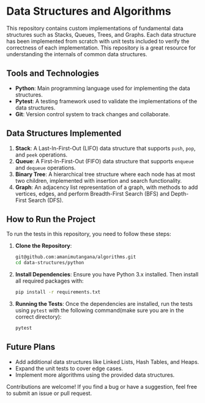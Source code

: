 # Data Structures and Algorithms

This repository contains custom implementations of fundamental data structures such as Stacks, Queues, Trees, and Graphs. Each data structure has been implemented from scratch with unit tests included to verify the correctness of each implementation. This repository is a great resource for understanding the internals of common data structures.

## Tools and Technologies
- **Python**: Main programming language used for implementing the data structures.
- **Pytest**: A testing framework used to validate the implementations of the data structures.
- **Git**: Version control system to track changes and collaborate.

## Data Structures Implemented
1. **Stack**: A Last-In-First-Out (LIFO) data structure that supports `push`, `pop`, and `peek` operations.
2. **Queue**: A First-In-First-Out (FIFO) data structure that supports `enqueue` and `dequeue` operations.
3. **Binary Tree**: A hierarchical tree structure where each node has at most two children, implemented with insertion and search functionality.
4. **Graph**: An adjacency list representation of a graph, with methods to add vertices, edges, and perform Breadth-First Search (BFS) and Depth-First Search (DFS).

## How to Run the Project
To run the tests in this repository, you need to follow these steps:

1. **Clone the Repository**:
    ```bash
    git@github.com:amanimutangana/algorithms.git
    cd data-structures/python
    ```

2. **Install Dependencies**:
    Ensure you have Python 3.x installed. Then install all required packages with:
    ```bash
    pip install -r requirements.txt
    ```

3. **Running the Tests**:
    Once the dependencies are installed, run the tests using `pytest` with the following command(make sure you are in the correct directory):
    ```bash
    pytest
    ```

## Future Plans

- Add additional data structures like Linked Lists, Hash Tables, and Heaps.
- Expand the unit tests to cover edge cases.
- Implement more algorithms using the provided data structures.

Contributions are welcome! If you find a bug or have a suggestion, feel free to submit an issue or pull request.
